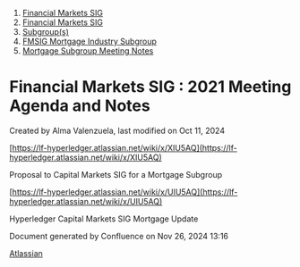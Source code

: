 1. [Financial Markets SIG](index.html)
2. [Financial Markets SIG](Financial-Markets-SIG_20545549.html)
3. [Subgroup(s)](20559462.html)
4. [FMSIG Mortgage Industry Subgroup](FMSIG-Mortgage-Industry-Subgroup_20546787.html)
5. [Mortgage Subgroup Meeting Notes](Mortgage-Subgroup-Meeting-Notes_20559602.html)

# Financial Markets SIG : 2021 Meeting Agenda and Notes

Created by Alma Valenzuela, last modified on Oct 11, 2024

[https://lf-hyperledger.atlassian.net/wiki/x/XIU5AQ](https://lf-hyperledger.atlassian.net/wiki/x/XIU5AQ)

Proposal to Capital Markets SIG for a Mortgage Subgroup

[https://lf-hyperledger.atlassian.net/wiki/x/UIU5AQ](https://lf-hyperledger.atlassian.net/wiki/x/UIU5AQ)

Hyperledger Capital Markets SIG Mortgage Update

Document generated by Confluence on Nov 26, 2024 13:16

[Atlassian](http://www.atlassian.com/)
